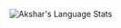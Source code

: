 ![Akshar's Language Stats](https://github-readme-stats.vercel.app/api/top-langs/?username=blucin&theme=rose)
<!--![Akshar's GitHub stats](https://github-readme-stats.vercel.app/api?username=blucin&show_icons=true&theme=transparent)-->

<!---
blucin/blucin is a ✨ special ✨ repository because its `README.md` (this file) appears on your GitHub profile.
You can click the Preview link to take a look at your changes.
--->
